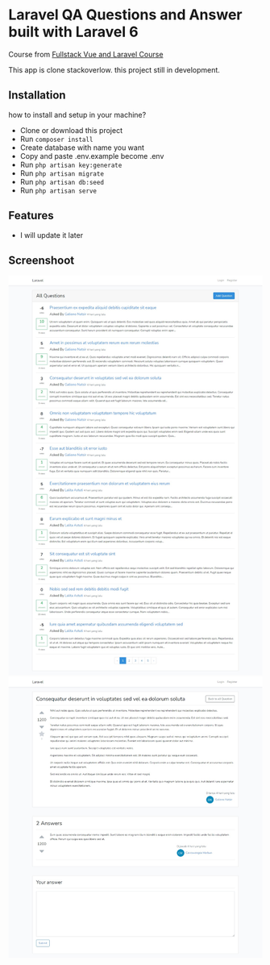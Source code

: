 # Laravel QA Questions and Answer built with Laravel 6
Course from [Fullstack Vue and Laravel Course](https://www.udemy.com/course/laravel-vuejs-fullstack-web-development/)

This app is clone stackoverlow. this project still in development.

## Installation
how to install and setup in your machine?
  - Clone or download this project
  - Run `composer install`
  - Create database with name you want
  - Copy and paste .env.example become .env
  - Run `php artisan key:generate`
  - Run `php artisan migrate`
  - Run `php artisan db:seed`
  - Run `php artisan serve`

## Features
  - I will update it later

## Screenshoot
![gambar 1](./ss/web1.jpg)
![gambar 2](./ss/web2.jpg)